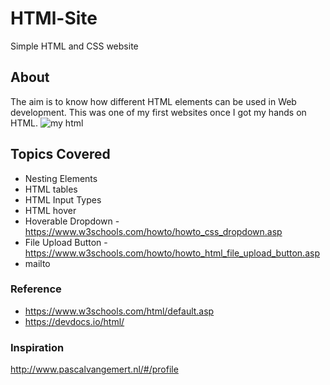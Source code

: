 # HTMl-Site
Simple HTML and CSS website
## About
The aim is to know how different HTML elements can be used in Web development.
This was one of my first websites once I got my hands on HTML.
![my html](https://user-images.githubusercontent.com/61579772/83939699-93743b80-a811-11ea-90d7-4910fdb39a16.jpg)



## Topics Covered
- Nesting Elements
- HTML tables 
- HTML Input Types
- HTML hover
- Hoverable Dropdown - https://www.w3schools.com/howto/howto_css_dropdown.asp
- File Upload Button - https://www.w3schools.com/howto/howto_html_file_upload_button.asp
- mailto

### Reference
- https://www.w3schools.com/html/default.asp
- https://devdocs.io/html/

### Inspiration
http://www.pascalvangemert.nl/#/profile
